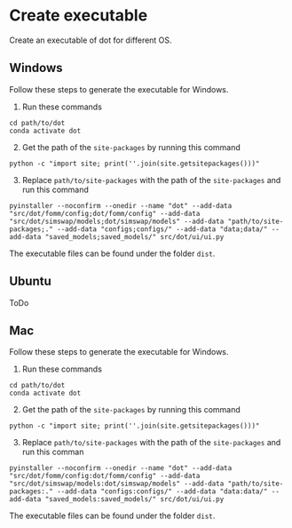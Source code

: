 # Create executable

Create an executable of dot for different OS.

## Windows

Follow these steps to generate the executable for Windows.

1. Run these commands

```
cd path/to/dot
conda activate dot
```

2. Get the path of the `site-packages` by running this command

```
python -c "import site; print(''.join(site.getsitepackages()))"
```

3. Replace `path/to/site-packages` with the path of the `site-packages` and run this command

```
pyinstaller --noconfirm --onedir --name "dot" --add-data "src/dot/fomm/config;dot/fomm/config" --add-data "src/dot/simswap/models;dot/simswap/models" --add-data "path/to/site-packages;." --add-data "configs;configs/" --add-data "data;data/" --add-data "saved_models;saved_models/" src/dot/ui/ui.py
```

The executable files can be found under the folder `dist`.

## Ubuntu

ToDo

## Mac
Follow these steps to generate the executable for Windows.

1. Run these commands

```
cd path/to/dot
conda activate dot
```

2. Get the path of the `site-packages` by running this command

```
python -c "import site; print(''.join(site.getsitepackages()))"
```

3. Replace `path/to/site-packages` with the path of the `site-packages` and run this comman

```
pyinstaller --noconfirm --onedir --name "dot" --add-data "src/dot/fomm/config:dot/fomm/config" --add-data "src/dot/simswap/models:dot/simswap/models" --add-data "path/to/site-packages:." --add-data "configs:configs/" --add-data "data:data/" --add-data "saved_models:saved_models/" src/dot/ui/ui.py
```

The executable files can be found under the folder `dist`.
